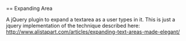 == Expanding Area

A jQuery plugin to expand a textarea as a user types in it.
This is just a jquery implementation of the technique described here: http://www.alistapart.com/articles/expanding-text-areas-made-elegant/

